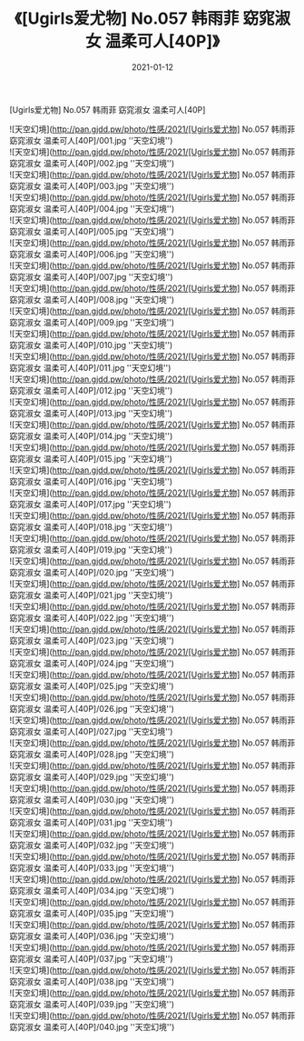 ﻿---
layout: post
title:  《[Ugirls爱尤物] No.057 韩雨菲 窈窕淑女 温柔可人[40P]》
date:   2021-01-12
img: http://pan.gjdd.pw/photo/性感/2021/[Ugirls爱尤物] No.057 韩雨菲 窈窕淑女 温柔可人[40P]/000.jpg
categories: [美女, 性感, 泳衣]
---

[Ugirls爱尤物] No.057 韩雨菲 窈窕淑女 温柔可人[40P]



![天空幻境](http://pan.gjdd.pw/photo/性感/2021/[Ugirls爱尤物] No.057 韩雨菲 窈窕淑女 温柔可人[40P]/001.jpg ''天空幻境'') <br>
![天空幻境](http://pan.gjdd.pw/photo/性感/2021/[Ugirls爱尤物] No.057 韩雨菲 窈窕淑女 温柔可人[40P]/002.jpg ''天空幻境'') <br>
![天空幻境](http://pan.gjdd.pw/photo/性感/2021/[Ugirls爱尤物] No.057 韩雨菲 窈窕淑女 温柔可人[40P]/003.jpg ''天空幻境'') <br>
![天空幻境](http://pan.gjdd.pw/photo/性感/2021/[Ugirls爱尤物] No.057 韩雨菲 窈窕淑女 温柔可人[40P]/004.jpg ''天空幻境'') <br>
![天空幻境](http://pan.gjdd.pw/photo/性感/2021/[Ugirls爱尤物] No.057 韩雨菲 窈窕淑女 温柔可人[40P]/005.jpg ''天空幻境'') <br>
![天空幻境](http://pan.gjdd.pw/photo/性感/2021/[Ugirls爱尤物] No.057 韩雨菲 窈窕淑女 温柔可人[40P]/006.jpg ''天空幻境'') <br>
![天空幻境](http://pan.gjdd.pw/photo/性感/2021/[Ugirls爱尤物] No.057 韩雨菲 窈窕淑女 温柔可人[40P]/007.jpg ''天空幻境'') <br>
![天空幻境](http://pan.gjdd.pw/photo/性感/2021/[Ugirls爱尤物] No.057 韩雨菲 窈窕淑女 温柔可人[40P]/008.jpg ''天空幻境'') <br>
![天空幻境](http://pan.gjdd.pw/photo/性感/2021/[Ugirls爱尤物] No.057 韩雨菲 窈窕淑女 温柔可人[40P]/009.jpg ''天空幻境'') <br>
![天空幻境](http://pan.gjdd.pw/photo/性感/2021/[Ugirls爱尤物] No.057 韩雨菲 窈窕淑女 温柔可人[40P]/010.jpg ''天空幻境'') <br>
![天空幻境](http://pan.gjdd.pw/photo/性感/2021/[Ugirls爱尤物] No.057 韩雨菲 窈窕淑女 温柔可人[40P]/011.jpg ''天空幻境'') <br>
![天空幻境](http://pan.gjdd.pw/photo/性感/2021/[Ugirls爱尤物] No.057 韩雨菲 窈窕淑女 温柔可人[40P]/012.jpg ''天空幻境'') <br>
![天空幻境](http://pan.gjdd.pw/photo/性感/2021/[Ugirls爱尤物] No.057 韩雨菲 窈窕淑女 温柔可人[40P]/013.jpg ''天空幻境'') <br>
![天空幻境](http://pan.gjdd.pw/photo/性感/2021/[Ugirls爱尤物] No.057 韩雨菲 窈窕淑女 温柔可人[40P]/014.jpg ''天空幻境'') <br>
![天空幻境](http://pan.gjdd.pw/photo/性感/2021/[Ugirls爱尤物] No.057 韩雨菲 窈窕淑女 温柔可人[40P]/015.jpg ''天空幻境'') <br>
![天空幻境](http://pan.gjdd.pw/photo/性感/2021/[Ugirls爱尤物] No.057 韩雨菲 窈窕淑女 温柔可人[40P]/016.jpg ''天空幻境'') <br>
![天空幻境](http://pan.gjdd.pw/photo/性感/2021/[Ugirls爱尤物] No.057 韩雨菲 窈窕淑女 温柔可人[40P]/017.jpg ''天空幻境'') <br>
![天空幻境](http://pan.gjdd.pw/photo/性感/2021/[Ugirls爱尤物] No.057 韩雨菲 窈窕淑女 温柔可人[40P]/018.jpg ''天空幻境'') <br>
![天空幻境](http://pan.gjdd.pw/photo/性感/2021/[Ugirls爱尤物] No.057 韩雨菲 窈窕淑女 温柔可人[40P]/019.jpg ''天空幻境'') <br>
![天空幻境](http://pan.gjdd.pw/photo/性感/2021/[Ugirls爱尤物] No.057 韩雨菲 窈窕淑女 温柔可人[40P]/020.jpg ''天空幻境'') <br>
![天空幻境](http://pan.gjdd.pw/photo/性感/2021/[Ugirls爱尤物] No.057 韩雨菲 窈窕淑女 温柔可人[40P]/021.jpg ''天空幻境'') <br>
![天空幻境](http://pan.gjdd.pw/photo/性感/2021/[Ugirls爱尤物] No.057 韩雨菲 窈窕淑女 温柔可人[40P]/022.jpg ''天空幻境'') <br>
![天空幻境](http://pan.gjdd.pw/photo/性感/2021/[Ugirls爱尤物] No.057 韩雨菲 窈窕淑女 温柔可人[40P]/023.jpg ''天空幻境'') <br>
![天空幻境](http://pan.gjdd.pw/photo/性感/2021/[Ugirls爱尤物] No.057 韩雨菲 窈窕淑女 温柔可人[40P]/024.jpg ''天空幻境'') <br>
![天空幻境](http://pan.gjdd.pw/photo/性感/2021/[Ugirls爱尤物] No.057 韩雨菲 窈窕淑女 温柔可人[40P]/025.jpg ''天空幻境'') <br>
![天空幻境](http://pan.gjdd.pw/photo/性感/2021/[Ugirls爱尤物] No.057 韩雨菲 窈窕淑女 温柔可人[40P]/026.jpg ''天空幻境'') <br>
![天空幻境](http://pan.gjdd.pw/photo/性感/2021/[Ugirls爱尤物] No.057 韩雨菲 窈窕淑女 温柔可人[40P]/027.jpg ''天空幻境'') <br>
![天空幻境](http://pan.gjdd.pw/photo/性感/2021/[Ugirls爱尤物] No.057 韩雨菲 窈窕淑女 温柔可人[40P]/028.jpg ''天空幻境'') <br>
![天空幻境](http://pan.gjdd.pw/photo/性感/2021/[Ugirls爱尤物] No.057 韩雨菲 窈窕淑女 温柔可人[40P]/029.jpg ''天空幻境'') <br>
![天空幻境](http://pan.gjdd.pw/photo/性感/2021/[Ugirls爱尤物] No.057 韩雨菲 窈窕淑女 温柔可人[40P]/030.jpg ''天空幻境'') <br>
![天空幻境](http://pan.gjdd.pw/photo/性感/2021/[Ugirls爱尤物] No.057 韩雨菲 窈窕淑女 温柔可人[40P]/031.jpg ''天空幻境'') <br>
![天空幻境](http://pan.gjdd.pw/photo/性感/2021/[Ugirls爱尤物] No.057 韩雨菲 窈窕淑女 温柔可人[40P]/032.jpg ''天空幻境'') <br>
![天空幻境](http://pan.gjdd.pw/photo/性感/2021/[Ugirls爱尤物] No.057 韩雨菲 窈窕淑女 温柔可人[40P]/033.jpg ''天空幻境'') <br>
![天空幻境](http://pan.gjdd.pw/photo/性感/2021/[Ugirls爱尤物] No.057 韩雨菲 窈窕淑女 温柔可人[40P]/034.jpg ''天空幻境'') <br>
![天空幻境](http://pan.gjdd.pw/photo/性感/2021/[Ugirls爱尤物] No.057 韩雨菲 窈窕淑女 温柔可人[40P]/035.jpg ''天空幻境'') <br>
![天空幻境](http://pan.gjdd.pw/photo/性感/2021/[Ugirls爱尤物] No.057 韩雨菲 窈窕淑女 温柔可人[40P]/036.jpg ''天空幻境'') <br>
![天空幻境](http://pan.gjdd.pw/photo/性感/2021/[Ugirls爱尤物] No.057 韩雨菲 窈窕淑女 温柔可人[40P]/037.jpg ''天空幻境'') <br>
![天空幻境](http://pan.gjdd.pw/photo/性感/2021/[Ugirls爱尤物] No.057 韩雨菲 窈窕淑女 温柔可人[40P]/038.jpg ''天空幻境'') <br>
![天空幻境](http://pan.gjdd.pw/photo/性感/2021/[Ugirls爱尤物] No.057 韩雨菲 窈窕淑女 温柔可人[40P]/039.jpg ''天空幻境'') <br>
![天空幻境](http://pan.gjdd.pw/photo/性感/2021/[Ugirls爱尤物] No.057 韩雨菲 窈窕淑女 温柔可人[40P]/040.jpg ''天空幻境'') <br>